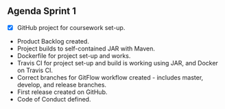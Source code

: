 ## Agenda Sprint 1

 -[x] GitHub project for coursework set-up.
  - Product Backlog created.
  - Project builds to self-contained JAR with Maven.
  - Dockerfile for project set-up and works.
  - Travis CI for project set-up and build is working using JAR, and Docker on Travis CI.
  - Correct branches for GitFlow workflow created - includes master, develop, and release branches.
  - First release created on GitHub.
  - Code of Conduct defined.





